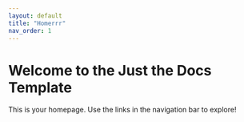 ```yaml
---
layout: default
title: "Homerrr"
nav_order: 1
---
```


# Welcome to the Just the Docs Template

This is your homepage. Use the links in the navigation bar to explore!
